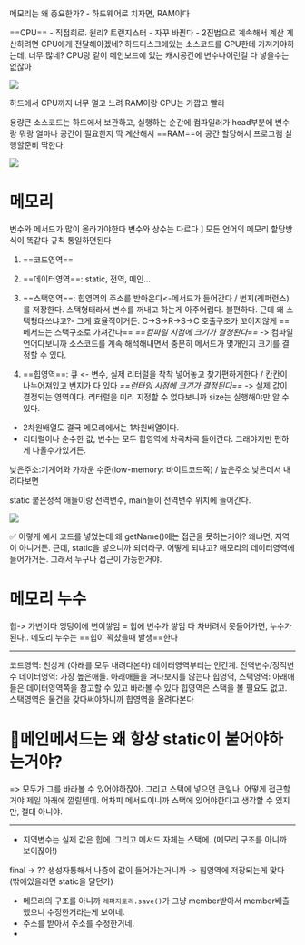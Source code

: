 메모리는 왜 중요한가? - 하드웨어로 치자면, RAM이다

==CPU== - 직접회로.  원리? 트랜지스터 - 자꾸 바뀐다 - 2진법으로 계속해서 계산
계산하려면 CPU에게 전달해야겠네?
하드디스크에있는 소스코드를 CPU한테 가져가야하는데, 너무 많네?
CPU랑 같이 메인보드에 있는 캐시공간에 변수나이런걸 다 넣을수는없잖아

![](https://i.imgur.com/EkpdsVc.png)


하드에서 CPU까지 너무 멀고 느려
RAM이랑 CPU는 가깝고 빨라

용량큰 소스코드는 하드에서 보관하고, 실행하는 순간에 컴파일러가 head부분에 변수랑 뭐랑 얼마나 공간이 필요한지 딱 계산해서 ==RAM==에 공간 할당해서 프로그램 실행할준비 딱한다. 

![](https://i.imgur.com/aaaOXpA.png)

# 메모리

변수와 메서드가 많이 올라가야한다
변수와 상수는 다르다
]
모든 언어의 메모리 할당방식이 똑같다
규칙 통일하면된다

1. ==코드영역==
2. ==데이터영역==: static, 전역, 메인...
3. ==스택영역==: 힙영역의 주소를 받아온다<-메서드가 들어간다 / 번지(레퍼런스)를 저장한다. 스택형태라서 변수를 꺼내고 하는게 아주어렵다. 불편하다. 근데 왜 스택형태쓰냐고?- 그게 효율적이거든. 
	C->S->R->S->C 호출구조가 꼬이지않게 ==메서드는 스택구조로 가져간다== 
	*==컴파일 시점에 크기가 결정된다==* -> 컴파일 언어다보니까 소스코드를 계속 해석해내면서 충분히 메서드가 몇개인지 크기를 결정할 수 있다. 

4. ==힙영역==: 큐 <- 변수, 실제 리터럴을 착착  넣어놓고 찾기편하게한다 / 칸칸이 나누어져있고 번지가 다 있다
	*==런타임 시점에 크기가 결정된다==* -> 실제 값이 결정되는 영역이다. 리터럴을 미리 지정할 수 없다보니까 size는 실행해야만 알 수 있다.

- 2차원배열도 결국 메모리에서는 1차원배열이다. 
- 리터럴이나 순수한 값, 변수는 모두 힙영역에 차곡차곡 들어간다. 그래야지만 편하게 나올수가있거든. 

낮은주소:기계어와 가까운 수준(low-memory: 바이트코드쪽) / 높은주소
낮은데서 내려다보면 

static 붙은정적 애들이랑 전역변수, main들이 전역변수 위치에 들어간다.

![](https://i.imgur.com/XrdfBHN.png)

✅ 이렇게 예시 코드를 넣었는데 왜 getName()에는 접근을 못하는거야? 
왜냐면, 지역이 아니거든. 
근데, static을 넣으니까 되더라구. 어떻게 되냐고? 매모리의 데이터영역에들어가거든. 그래서 누구나 접근이 가능한거야. 



# 메모리 누수

힙-> 가변이다
엉덩이에 변이쌓임 = 힙에 변수가 쌓임
다 차버려서 못들어가면, 누수가 된다.. 
메모리 누수는 ==힙이 꽉찼을때 발생==한다


---

코드영역: 천상계 (아래를 모두 내려다본다)
데이터영역부터는 인간계.
전역변수/정적변수 데이터영역: 가장 높은애들. 아래애들을 쳐다보지를 않는다
힙영역, 스택영역: 아래애들은 데이터영역쪽을 참고할 수 있고 바라볼 수 있다
힙영역은 스택을 볼 필요도 없고.
스택영역은 물건을 갖다써야하니까 힙영역을 올려다본다




# 🙉메인메서드는 왜 항상 static이 붙어야하는거야? 

=> 모두가 그를 바라볼 수 있어야하잖아. 그리고 스택에 넣으면 큰일나. 어떻게 접근할거야 제일 아래에 깔릴텐데. 어차피 메서드이니까 스택에 있어야한다고 생각할 수 있지만, 절대 아니야. 



----


- 지역변수는 실제 값은 힙에. 그리고 메서드 자체는 스택에. (메모리 구조를 아니까 보이잖아!)



final -> ?? 생성자통해서 나중에 값이 들어가는거니까 -> 힙영역에 저장되는게 맞다 (밖에있을라면 static을 달던가)

- 메모리의 구조를 아니까 `레파지토리.save()`가 그냥 member받아서 member배출했으니 수정한거라는게 보이네. 
- 주소를 받아서 주소를 수정한거네.
- 


